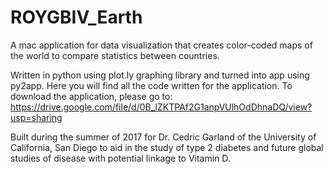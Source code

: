 # ROYGBIV_Earth
A mac application for data visualization that creates color-coded maps of the world to compare statistics between countries.

Written in python using plot.ly graphing library and turned into app using py2app. Here you will find all the code written for the application. To download the application, please go to: https://drive.google.com/file/d/0B_lZKTPAf2G1anpVUlhOdDhnaDQ/view?usp=sharing

Built during the summer of 2017 for Dr. Cedric Garland of the University of California, San Diego to aid in the study of type 2 diabetes and future global studies of disease with potential linkage to Vitamin D. 
